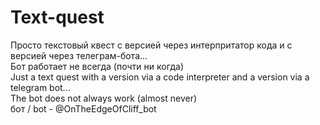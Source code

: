 # Text-quest
Просто текстовый квест с верcией через интерпритатор кода и с версией через телеграм-бота...  
Бот работает не всегда (почти ни когда)  
Just a text quest with a version via a code interpreter and a version via a telegram bot...   
The bot does not always work (almost never)  
бот / bot - @OnTheEdgeOfCliff_bot
